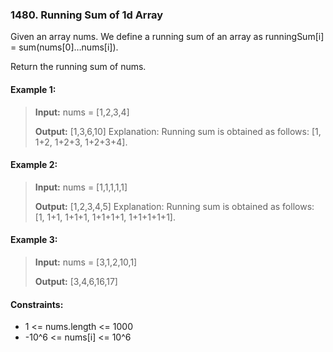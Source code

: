 ### 1480. Running Sum of 1d Array

Given an array nums. We define a running sum of an array as runningSum[i] = sum(nums[0]…nums[i]).

Return the running sum of nums.

#### Example 1:

>**Input:** nums = [1,2,3,4]
> 
>**Output:** [1,3,6,10]
Explanation: Running sum is obtained as follows: [1, 1+2, 1+2+3, 1+2+3+4].

#### Example 2:

>**Input:** nums = [1,1,1,1,1]
> 
>**Output:** [1,2,3,4,5]
Explanation: Running sum is obtained as follows: [1, 1+1, 1+1+1, 1+1+1+1, 1+1+1+1+1].

#### Example 3:

>**Input:** nums = [3,1,2,10,1]
> 
>**Output:** [3,4,6,16,17]

 

#### Constraints:

 - 1 <= nums.length <= 1000
 - -10^6 <= nums[i] <= 10^6
